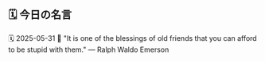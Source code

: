 ## 🗓️ 今日の名言

<!--START_SECTION:quote-->
🗓️ 2025-05-31
💬 "It is one of the blessings of old friends that you can afford to be stupid with them." — Ralph Waldo Emerson
<!--END_SECTION:quote-->
